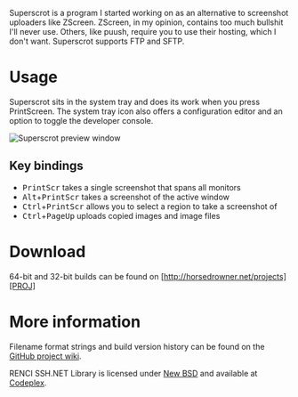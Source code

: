 Superscrot is a program I started working on as an alternative to screenshot uploaders like ZScreen.
ZScreen, in my opinion, contains too much bullshit I'll never use. Others, like puush, require you
to use their hosting, which I don't want. Superscrot supports FTP and SFTP.

# Usage
Superscrot sits in the system tray and does its work when you press PrintScreen. The system tray icon
also offers a configuration editor and an option to toggle the developer console.

![Superscrot preview window](http://s.horsedrowner.net/Superscrot-Preview.png)

## Key bindings
- <kbd>PrintScr</kbd> takes a single screenshot that spans all monitors
- <kbd>Alt</kbd>+<kbd>PrintScr</kbd> takes a screenshot of the active window
- <kbd>Ctrl</kbd>+<kbd>PrintScr</kbd> allows you to select a region to take a screenshot of
- <kbd>Ctrl</kbd>+<kbd>PageUp</kbd> uploads copied images and image files
 
# Download
64-bit and 32-bit builds can be found on [http://horsedrowner.net/projects][PROJ]
 
# More information
Filename format strings and build version history can be found on the [GitHub project wiki][GHWIKI]. 

RENCI SSH.NET Library is licensed under [New BSD][BSD3] and available at [Codeplex][SSHNET].
 
 [PROJ]: http://horsedrowner.net/projects#superscrot
 [GHWIKI]: https://github.com/horsedrowner/Superscrot/wiki
 [BSD3]: http://www.tldrlegal.com/l/BSD3
 [SSHNET]: http://sshnet.codeplex.com/